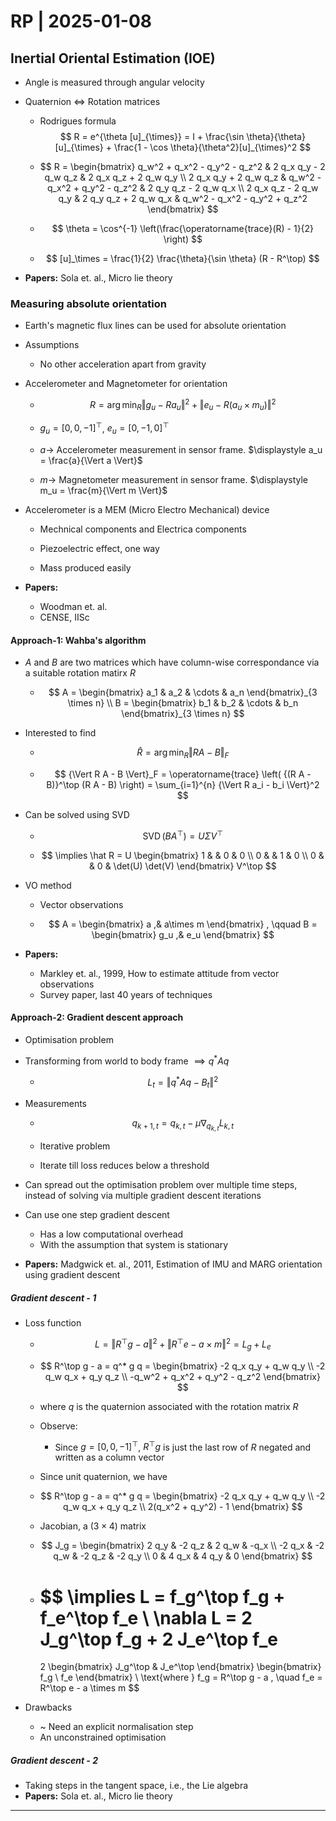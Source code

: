 # RP | 2025-01-08

## Inertial Oriental Estimation (IOE)

- Angle is measured through angular velocity

- Quaternion $\iff$ Rotation matrices

  - Rodrigues formula
      $$
      R = e^{\theta [u]_{\times}} = I + \frac{\sin \theta}{\theta} [u]_{\times} + \frac{1 - \cos \theta}{\theta^2}[u]_{\times}^2
      $$

  - $$
    R =
    \begin{bmatrix}
    q_w^2 + q_x^2 - q_y^2 - q_z^2 & 2 q_x q_y - 2 q_w q_z & 2 q_x q_z + 2 q_w q_y \\
    2 q_x q_y + 2 q_w q_z & q_w^2 - q_x^2 + q_y^2 - q_z^2 & 2 q_y q_z - 2 q_w q_x \\
    2 q_x q_z - 2 q_w q_y & 2 q_y q_z + 2 q_w q_x & q_w^2 - q_x^2 - q_y^2 + q_z^2
    \end{bmatrix}
    $$

  - $$
    \theta = \cos^{-1} \left(\frac{\operatorname{trace}(R) - 1}{2} \right)
    $$

  - $$
    [u]_\times = \frac{1}{2} \frac{\theta}{\sin \theta} (R - R^\top)
    $$

- **Papers:** Sola et. al., Micro lie theory

### Measuring absolute orientation

- Earth's magnetic flux lines can be used for absolute orientation

- Assumptions

  - No other acceleration apart from gravity

- Accelerometer and Magnetometer for orientation

  - $$
    R = \arg\min_{R} {\Vert g_u - R a_u \Vert}^2 + {\Vert e_u - R (a_u \times m_u) \Vert}^2
    $$

  - $g_u = {[0, 0, -1]}^\top$, $e_u = {[0, -1, 0]}^\top$

  - $a \rightarrow$ Accelerometer measurement in sensor frame. $\displaystyle a_u = \frac{a}{\Vert a \Vert}$

  - $m \rightarrow$ Magnetometer measurement in sensor frame. $\displaystyle m_u = \frac{m}{\Vert m \Vert}$

- Accelerometer is a MEM (Micro Electro Mechanical) device

  - Mechnical components and Electrica components

  - Piezoelectric effect, one way

  - Mass produced easily

- **Papers:**

  - Woodman et. al.
  - CENSE, IISc


#### Approach-1: Wahba's algorithm

- $A$ and $B$ are two matrices which have column-wise correspondance via a suitable rotation matirx $R$

  - $$
    A =
    \begin{bmatrix}
    a_1 & a_2 & \cdots & a_n
    \end{bmatrix}_{3 \times n}
    \\
    B =
    \begin{bmatrix}
    b_1 & b_2 & \cdots & b_n
    \end{bmatrix}_{3 \times n}
    $$

- Interested to find

  - $$
    \hat R = \arg \min_{R} {\Vert R A - B \Vert}_F
    $$

  - $$
    {\Vert R A - B \Vert}_F = \operatorname{trace} \left( {(R A - B)}^\top (R A - B) \right) = \sum_{i=1}^{n} {\Vert R a_i - b_i \Vert}^2
    $$

- Can be solved using SVD

   - $$
     \operatorname{SVD}(B A^\top) = U \Sigma V^\top
     $$

   - $$
     \implies
     \hat R =
     U
     \begin{bmatrix}
     1 & & 0 & 0 \\
     0 & & 1 & 0 \\
     0 & & 0 & \det(U) \det(V)
     \end{bmatrix}
     V^\top
     $$

- VO method

  - Vector observations

  - $$
    A =
    \begin{bmatrix}
    a ,& a\times m
    \end{bmatrix}
    , \qquad
    B =
    \begin{bmatrix}
    g_u ,& e_u
    \end{bmatrix}
    $$
    

- **Papers:**

  - Markley et. al., 1999, How to estimate attitude from vector observations
  - Survey paper, last 40 years of techniques

#### Approach-2: Gradient descent approach

- Optimisation problem

- Transforming from world to body frame $\implies q^* A q$

  - $$
    L_t = {\Vert q^* A q - B_t \Vert}^2
    $$

- Measurements

  - $$
    q_{k+1, t} = q_{k, t} - \mu \nabla_{q_{k, t}} L_{k, t}
    $$

  - Iterative problem

  - Iterate till loss reduces below a threshold

- Can spread out the optimisation problem over multiple time steps, instead of solving via multiple gradient descent iterations

- Can use one step gradient descent

  - Has a low computational overhead
  - With the assumption that system is stationary

- **Papers:** Madgwick et. al., 2011, Estimation of IMU and MARG orientation using gradient descent


##### Gradient descent - 1

- Loss function

  - $$
    L = {\Vert R^\top g - a \Vert}^2 + {\Vert R^\top e - a \times m \Vert}^2 = L_g + L_e
    $$

  - $$
    R^\top g - a = q^* g q =
    \begin{bmatrix}
    -2 q_x q_y + q_w q_y \\
    -2 q_w q_x + q_y q_z \\
    -q_w^2 + q_x^2 + q_y^2 - q_z^2
    \end{bmatrix}
    $$

  - where $q$ is the quaternion associated with the rotation matrix $R$

  - Observe:

    - Since $g = {[0, 0, -1]}^\top$, $R^\top g$ is just the last row of $R$ negated and written as a column vector

  - Since unit quaternion, we have

  - $$
    R^\top g - a = q^* g q =
    \begin{bmatrix}
    -2 q_x q_y + q_w q_y \\
    -2 q_w q_x + q_y q_z \\
    2(q_x^2 + q_y^2) - 1
    \end{bmatrix}
    $$

  - Jacobian, a ($3 \times 4$) matrix

  - $$
    J_g =
    \begin{bmatrix}
    2 q_y & -2 q_z & 2 q_w & -q_x \\
    -2 q_x & -2 q_w & -2 q_z & -2 q_y \\
    0 & 4 q_x & 4 q_y & 0
    \end{bmatrix}
    $$

  - $$
    \implies
    L = f_g^\top f_g + f_e^\top f_e
    \\
    \nabla L = 2 J_g^\top f_g + 2 J_e^\top f_e
    =
    2
    \begin{bmatrix}
    J_g^\top & J_e^\top
    \end{bmatrix}
    \begin{bmatrix}
    f_g \\ f_e
    \end{bmatrix}
    \\
    \text{where }
    f_g = R^\top g - a
    , \quad
    f_e = R^\top e - a \times m
    $$

- Drawbacks

  - ~ Need an explicit normalisation step
  - An unconstrained optimisation

##### Gradient descent - 2

- Taking steps in the tangent space, i.e., the Lie algebra
- **Papers:** Sola et. al., Micro lie theory


---

